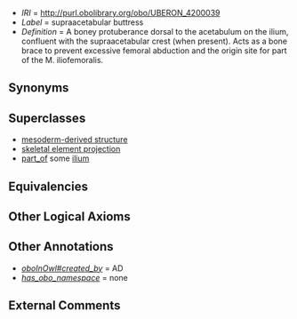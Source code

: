  * *IRI* = http://purl.obolibrary.org/obo/UBERON_4200039
 * *Label* = supraacetabular buttress
 * *Definition* = A boney protuberance dorsal to the acetabulum on the ilium, confluent with the supraacetabular crest (when present). Acts as a bone brace to prevent excessive femoral abduction and the origin site for part of the M. iliofemoralis.

## Synonyms


## Superclasses

 * [mesoderm-derived structure](../../UBERON/20/UBERON_0004120.md)
 * [skeletal element projection](../../UBERON/00/UBERON_4100000.md)
 * [part_of](../../BFO/50/BFO_0000050.md) some [ilium](../../UBERON/73/UBERON_0001273.md)

## Equivalencies


## Other Logical Axioms


## Other Annotations

 * *[oboInOwl#created_by](../../oboInOwl#created/by/oboInOwl#created_by.md)* = AD
 * *[has_obo_namespace](../../ce/oboInOwl#hasOBONamespace.md)* = none

## External Comments

